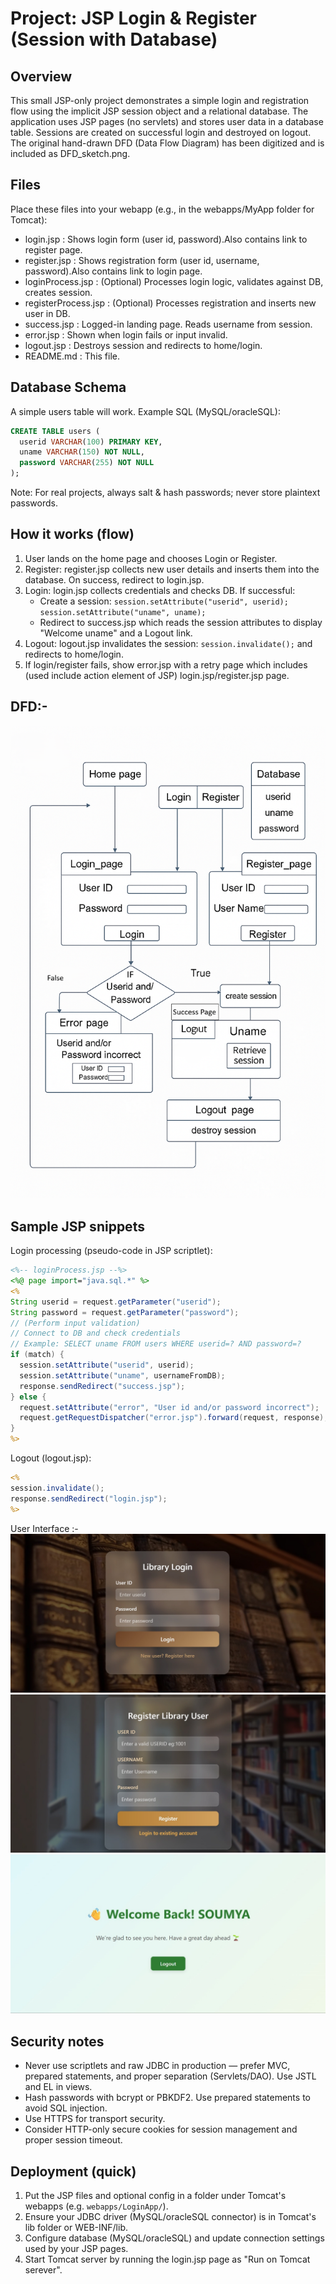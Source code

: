 Project: JSP Login & Register (Session with Database)
=========================================

Overview
--------
This small JSP-only project demonstrates a simple login and registration flow using the implicit JSP session object and a relational database. The application uses JSP pages (no servlets) and stores user data in a database table. Sessions are created on successful login and destroyed on logout. The original hand-drawn DFD (Data Flow Diagram) has been digitized and is included as DFD_sketch.png.

Files
---------------
Place these files into your webapp (e.g., in the webapps/MyApp folder for Tomcat):
- login.jsp                      : Shows login form (user id, password).Also contains link to register page.
- register.jsp                   : Shows registration form (user id, username, password).Also contains link to login page.
- loginProcess.jsp               : (Optional) Processes login logic, validates against DB, creates session.
- registerProcess.jsp            : (Optional) Processes registration and inserts new user in DB.
- success.jsp                    : Logged-in landing page. Reads username from session.
- error.jsp                      : Shown when login fails or input invalid.
- logout.jsp                     : Destroys session and redirects to home/login.
- README.md                      : This file.

Database Schema
---------------
A simple users table will work. Example SQL (MySQL/oracleSQL):
```sql
CREATE TABLE users (
  userid VARCHAR(100) PRIMARY KEY,
  uname VARCHAR(150) NOT NULL,
  password VARCHAR(255) NOT NULL
);
```
Note: For real projects, always salt & hash passwords; never store plaintext passwords.

How it works (flow)
-------------------
1. User lands on the home page and chooses Login or Register.
2. Register: register.jsp collects new user details and inserts them into the database. On success, redirect to login.jsp.
3. Login: login.jsp collects credentials and checks DB. If successful:
   - Create a session: `session.setAttribute("userid", userid); session.setAttribute("uname", uname);`
   - Redirect to success.jsp which reads the session attributes to display "Welcome uname" and a Logout link.
4. Logout: logout.jsp invalidates the session: `session.invalidate();` and redirects to home/login.
5. If login/register fails, show error.jsp with a retry page which includes (used include action element of JSP) login.jsp/register.jsp page.

DFD:-
-----
![DFD image](images/DFD.png)

Sample JSP snippets
-------------------
Login processing (pseudo-code in JSP scriptlet):
```jsp
<%-- loginProcess.jsp --%>
<%@ page import="java.sql.*" %>
<% 
String userid = request.getParameter("userid");
String password = request.getParameter("password");
// (Perform input validation)
// Connect to DB and check credentials
// Example: SELECT uname FROM users WHERE userid=? AND password=?
if (match) {
  session.setAttribute("userid", userid);
  session.setAttribute("uname", usernameFromDB);
  response.sendRedirect("success.jsp");
} else {
  request.setAttribute("error", "User id and/or password incorrect");
  request.getRequestDispatcher("error.jsp").forward(request, response);
}
%>
```

Logout (logout.jsp):
```jsp
<% 
session.invalidate();
response.sendRedirect("login.jsp");
%>
```

User Interface :-
<br>
![login image](images/login.jpg)
![register image](images/register.jpg)
![success image](images/success.jpg)
<br>

Security notes 
-----------------------------
- Never use scriptlets and raw JDBC in production — prefer MVC, prepared statements, and proper separation (Servlets/DAO). Use JSTL and EL in views.
- Hash passwords with bcrypt or PBKDF2. Use prepared statements to avoid SQL injection.
- Use HTTPS for transport security.
- Consider HTTP-only secure cookies for session management and proper session timeout.

Deployment (quick)
------------------
1. Put the JSP files and optional config in a folder under Tomcat's webapps (e.g. `webapps/LoginApp/`).
2. Ensure your JDBC driver (MySQL/oracleSQL connector) is in Tomcat's lib folder or WEB-INF/lib.
3. Configure database (MySQL/oracleSQL) and update connection settings used by your JSP pages.
4. Start Tomcat server by running the login.jsp page as "Run on Tomcat serever".




